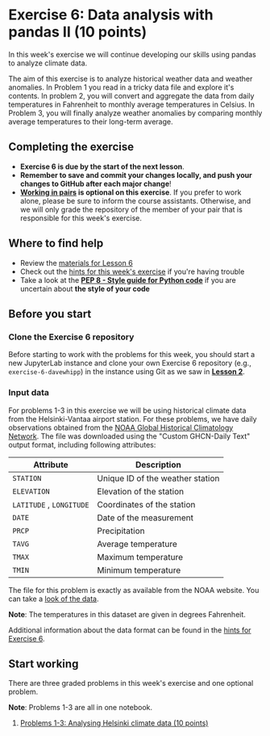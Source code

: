 # Exercise 6: Data analysis with pandas II (10 points)

In this week's exercise we will continue developing our skills using pandas to analyze climate data.

The aim of this exercise is to analyze historical weather data and weather anomalies. In Problem 1 you read in a tricky data file and explore it's contents. In problem 2, you will convert and aggregate the data from daily temperatures in Fahrenheit to monthly average temperatures in Celsius. In Problem 3, you will finally analyze weather anomalies by comparing monthly average temperatures to their long-term average.

## Completing the exercise

- **Exercise 6 is due by the start of the next lesson**.
- **Remember to save and commit your changes locally, and push your changes to GitHub after each major change**!
- **[Working in pairs](https://geo-python-site.readthedocs.io/en/latest/lessons/L2/why-pairs.html) is optional on this exercise**. If you prefer to work alone, please be sure to inform the course assistants. Otherwise, and we will only grade the repository of the member of your pair that is responsible for this week's exercise.

## Where to find help

- Review the [materials for Lesson 6](https://geo-python-site.readthedocs.io/en/latest/lessons/L6/overview.html)
- Check out the [hints for this week's exercise](https://geo-python-site.readthedocs.io/en/latest/lessons/L6/exercise-6.html#exercise-6-hints) if you're having trouble
- Take a look at the **[PEP 8 - Style guide for Python code](https://www.python.org/dev/peps/pep-0008/)** if you are uncertain about **the style of your code**

## Before you start

### Clone the Exercise 6 repository

Before starting to work with the problems for this week, you should start a new JupyterLab instance and clone your own Exercise 6 repository (e.g., `exercise-6-davewhipp`) in the instance using Git as we saw in [**Lesson 2**](https://geo-python-site.readthedocs.io/en/latest/lessons/L2/git-basics.html#clone-a-repository-from-github).

### Input data

For problems 1-3 in this exercise we will be using historical climate data from the Helsinki-Vantaa airport station.
For these problems, we have daily observations obtained from the [NOAA Global Historical Climatology Network](https://www.ncdc.noaa.gov/cdo-web/search?datasetid=GHCND).
The file was downloaded using the "Custom GHCN-Daily Text" output format, including following attributes:

| Attribute                | Description                      |
|--------------------------|----------------------------------|
| `STATION`                | Unique ID of the weather station |
| `ELEVATION`              | Elevation of the station         |
| `LATITUDE` , `LONGITUDE` | Coordinates of the station       |
| `DATE`                   | Date of the measurement          |
| `PRCP`                   | Precipitation                    |
| `TAVG`                   | Average temperature              |
| `TMAX`                   | Maximum temperature              |
| `TMIN`                   | Minimum temperature              |

The file for this problem is exactly as available from the NOAA website. You can take a [look of the data](data/1091402.txt).

**Note**: The temperatures in this dataset are given in degrees Fahrenheit.

Additional information about the data format can be found in the [hints for Exercise 6](https://geo-python-site.readthedocs.io/en/latest/lessons/L6/exercise-6.html#exercise-6-hints).

## Start working

There are three graded problems in this week's exercise and one optional problem.

**Note**: Problems 1-3 are all in one notebook.

1. [Problems 1-3: Analysing Helsinki climate data (10 points)](Exercise-6-problems-1-3.ipynb)
